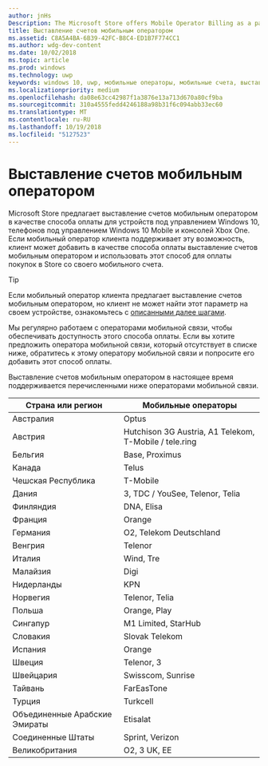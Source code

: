 ```yaml
---
author: jnHs
Description: The Microsoft Store offers Mobile Operator Billing as a payment method for mobile operators who support this capability.
title: Выставление счетов мобильным оператором
ms.assetid: C8A5A4BA-6B39-42FC-B8C4-ED1B7F774CC1
ms.author: wdg-dev-content
ms.date: 10/02/2018
ms.topic: article
ms.prod: windows
ms.technology: uwp
keywords: windows 10, uwp, мобильные операторы, мобильные счета, выставление счетов мобильным оператором
ms.localizationpriority: medium
ms.openlocfilehash: da08e63cc42987f1a3876e13a713d670a80cf9ba
ms.sourcegitcommit: 310a4555fedd4246188a98b31f6c094abb33ec60
ms.translationtype: MT
ms.contentlocale: ru-RU
ms.lasthandoff: 10/19/2018
ms.locfileid: "5127523"
---
```

# <a name="mobile-operator-billing"></a>Выставление счетов мобильным оператором


Microsoft Store предлагает выставление счетов мобильным оператором в качестве способа оплаты для устройств под управлением Windows 10, телефонов под управлением Windows 10 Mobile и консолей Xbox One. Если мобильный оператор клиента поддерживает эту возможность, клиент может добавить в качестве способа оплаты выставление счетов мобильным оператором и использовать этот способ для оплаты покупок в Store со своего мобильного счета.

> [!TIP]
>  Если мобильный оператор клиента предлагает выставление счетов мобильным оператором, но клиент не может найти этот параметр на своем устройстве, ознакомьтесь с [описанными далее шагами](http://go.microsoft.com/fwlink/p/?LinkId=523993).

Мы регулярно работаем с операторами мобильной связи, чтобы обеспечивать доступность этого способа оплаты. Если вы хотите предложить оператора мобильной связи, который отсутствует в списке ниже, обратитесь к этому оператору мобильной связи и попросите его добавить этот способ оплаты.

Выставление счетов мобильным оператором в настоящее время поддерживается перечисленными ниже операторами мобильной связи.

| Страна или регион  | Мобильные операторы                 |
|-----------------|----------------------------------|
| Австралия       | Optus                            |
| Австрия         | Hutchison 3G Austria, A1 Telekom, T-Mobile / tele.ring  |
| Бельгия         | Base, Proximus                   |
| Канада          | Telus                            |
| Чешская Республика  | T-Mobile                         |
| Дания         | 3, TDC / YouSee, Telenor, Telia  |
| Финляндия         | DNA, Elisa                       |
| Франция          | Orange                           |
| Германия         | O2, Telekom Deutschland          |
| Венгрия         | Telenor                          |
| Италия           | Wind, Tre                        |
| Малайзия        | Digi                             |
| Нидерланды     | KPN                              |
| Норвегия          | Telenor, Telia                   |
| Польша          | Orange, Play                     |
| Сингапур       | M1 Limited, StarHub              |
| Словакия        | Slovak Telekom                   |
| Испания           | Orange                           |
| Швеция          | Telenor, 3                       |
| Швейцария     | Swisscom, Sunrise                |
| Тайвань          | FarEasTone                       |
| Турция          | Turkcell                         |
| Объединенные Арабские Эмираты | Etisalat                    |
| Соединенные Штаты   | Sprint, Verizon                  |
| Великобритания  | O2, 3 UK, EE                     |

 



 


 

 




